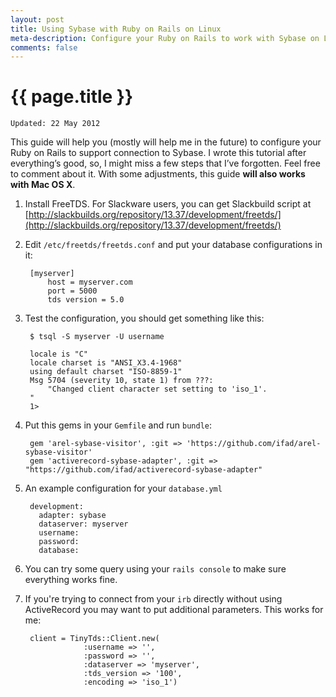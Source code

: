 ```yaml
---
layout: post
title: Using Sybase with Ruby on Rails on Linux
meta-description: Configure your Ruby on Rails to work with Sybase on Linux
comments: false
---
```


# {{ page.title }}

	Updated: 22 May 2012

This guide will help you (mostly will help me in the future) to configure your Ruby on Rails to support connection to Sybase. I wrote this tutorial after everything’s good, so, I might miss a few steps that I’ve forgotten. Feel free to comment about it. With some adjustments, this guide **will also works with Mac OS X**.

1. Install FreeTDS. For Slackware users, you can get Slackbuild script at [http://slackbuilds.org/repository/13.37/development/freetds/](http://slackbuilds.org/repository/13.37/development/freetds/)

2. Edit `/etc/freetds/freetds.conf` and put your database configurations in it:

		[myserver]
			host = myserver.com
			port = 5000
			tds version = 5.0

3. Test the configuration, you should get something like this:

		$ tsql -S myserver -U username
		
		locale is "C"
		locale charset is "ANSI_X3.4-1968"
		using default charset "ISO-8859-1"
		Msg 5704 (severity 10, state 1) from ???:
			"Changed client character set setting to 'iso_1'.
		"
		1> 

4. Put this gems in your `Gemfile` and run `bundle`:

		gem 'arel-sybase-visitor', :git => 'https://github.com/ifad/arel-sybase-visitor'
		gem 'activerecord-sybase-adapter', :git => "https://github.com/ifad/activerecord-sybase-adapter"

5. An example configuration for your `database.yml`

		development:
		  adapter: sybase
		  dataserver: myserver
		  username: 
		  password: 
		  database: 
		  
6. You can try some query using your `rails console` to make sure everything works fine.

7. If you're trying to connect from your `irb` directly without using ActiveRecord you may want to put additional parameters. This works for me:

		client = TinyTds::Client.new(
					:username => '', 
					:password => '', 
					:dataserver => 'myserver',  
					:tds_version => '100', 
					:encoding => 'iso_1') 

